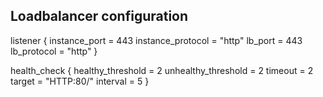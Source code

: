 ## Loadbalancer configuration 

listener {
    instance_port     = 443
    instance_protocol = "http"
    lb_port           = 443
    lb_protocol       = "http"
  }

 health_check {
    healthy_threshold   = 2
    unhealthy_threshold = 2
    timeout             = 2
    target              = "HTTP:80/"
    interval            = 5
  }

